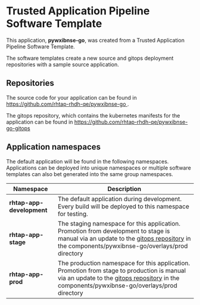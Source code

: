 # Trusted Application Pipeline Software Template

This application, **pywxibnse-go**, was created from a Trusted Application Pipeline Software Template.

The software templates create a new source and gitops deployment repositories with a sample source application. 

## Repositories

The source code for your application can be found in [https://github.com/rhtap-rhdh-qe/pywxibnse-go ](https://github.com/rhtap-rhdh-qe/pywxibnse-go ).
 
The gitops repository, which contains the kubernetes manifests for the application can be found in 
[https://github.com/rhtap-rhdh-qe/pywxibnse-go-gitops ](https://github.com/rhtap-rhdh-qe/pywxibnse-go-gitops ) 

## Application namespaces 

The default application will be found in the following namespaces. Applications can be deployed into unique namespaces or multiple software templates can also bet generated into the same group namespaces.  

|  Namespace   |  Description   |  
| -------- | -------- |   
| **rhtap-app-development** | The default application during development. Every build will be deployed to this namespace for testing. | 
| **rhtap-app-stage** | The staging namespace for this application. Promotion from development to stage is manual via an update to the [gitops repository](https://github.com/rhtap-rhdh-qe/pywxibnse-go-gitops ) in the components/pywxibnse-go/overlays/prod directory |  
| **rhtap-app-prod** | The production namespace for this application. Promotion from stage to production is manual via an update to the [gitops repository](https://github.com/rhtap-rhdh-qe/pywxibnse-go-gitops ) in the components/pywxibnse-go/overlays/prod directory | 